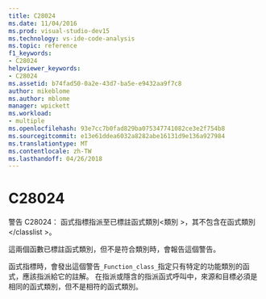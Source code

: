 ```yaml
---
title: C28024
ms.date: 11/04/2016
ms.prod: visual-studio-dev15
ms.technology: vs-ide-code-analysis
ms.topic: reference
f1_keywords:
- C28024
helpviewer_keywords:
- C28024
ms.assetid: b74fad50-0a2e-43d7-ba5e-e9432aa9f7c8
author: mikeblome
ms.author: mblome
manager: wpickett
ms.workload:
- multiple
ms.openlocfilehash: 93e7cc7b0fad829ba075347741082ce3e2f754b8
ms.sourcegitcommit: e13e61ddea6032a8282abe16131d9e136a927984
ms.translationtype: MT
ms.contentlocale: zh-TW
ms.lasthandoff: 04/26/2018
---
```

# <a name="c28024"></a>C28024
警告 C28024： 函式指標指派至已標註函式類別\<類別 >，其不包含在函式類別\</classlist >。

 這兩個函數已標註函式類別，但不是符合類別時，會報告這個警告。

 函式指標時，會發出這個警告`_Function_class_`指定只有特定的功能類別的函式，應該指派給它的註解。 在指派或隱含的指派函式呼叫中，來源和目標必須是相同的函式類別，但不是相符的函式類別。